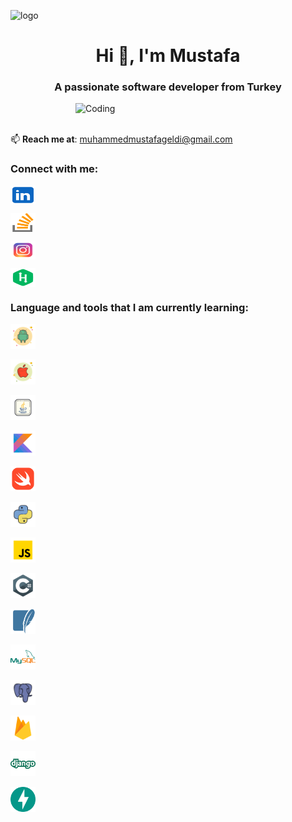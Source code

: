 ![logo](https://github.com/muhammedmustafageldi/My-ScreenShots-Files/blob/main/Screnshots/orange_banner.png)

<h1 align="center">Hi 👋, I'm Mustafa
</h1>

<h3 align="center">A passionate software developer from Turkey</h3>

<img align="right" alt="Coding" width="400" src = "https://media1.giphy.com/media/v1.Y2lkPTc5MGI3NjExb2kyMmFpa2hvZGh2Z3NkMGxzempjb2NmNnAyZTBjOXNsbXdjcjEyaiZlcD12MV9pbnRlcm5hbF9naWZfYnlfaWQmY3Q9Zw/qgQUggAC3Pfv687qPC/giphy.webp"/>


<br><br>

📫 **Reach me at**: muhammedmustafageldi@gmail.com

<h3 align="left">Connect with me:</h3>
<p align="left">
  
<a href="https://linkedin.com/in/muhammedmustafageldi" target="blank"><img align="center" src="https://github.com/muhammedmustafageldi/My-Github-Files/blob/main/icons/linkedin.png" alt="muhammedmustafageldi" height="30" width="40" /></a>
  
<a href="https://stackoverflow.com/users/17855665" target="blank"><img align="center" src="https://github.com/muhammedmustafageldi/My-Github-Files/blob/main/icons/stack-overflow.png" alt="17855665" height="30" width="40" /></a>

<a href="https://instagram.com/yeuxmavie" target="blank"><img align="center" src="https://github.com/muhammedmustafageldi/My-Github-Files/blob/main/icons/instagram.png" alt="yeuxmavie" height="30" width="40" /></a>

<a href="https://www.hackerrank.com/swankydata9" target="blank"><img align="center" src="https://github.com/muhammedmustafageldi/My-Github-Files/blob/main/icons/hackerrank.png" alt="swankydata9" height="30" width="40" /></a>

</p>

<h3 align="left">Language and tools that I am currently learning:</h3>

<p align="left"> 
  
  <a href="https://developer.android.com" target="_blank" rel="noreferrer"> <img src="https://github.com/muhammedmustafageldi/My-Github-Files/blob/main/icons/android.png" alt="android" width="40" height="40"/> </a> 
  
  <a href="https://developer.apple.com/" target="_blank" rel="noreferrer"> <img src="https://github.com/muhammedmustafageldi/My-Github-Files/blob/main/icons/ios.png" alt="apple" width="40" height="40"/> </a> 
  
  <a href="https://www.java.com" target="_blank" rel="noreferrer"> <img src="https://github.com/muhammedmustafageldi/My-Github-Files/blob/main/icons/java.png" alt="java" width="40" height="40"/> </a> 
  
  <a href="https://kotlinlang.org" target="_blank" rel="noreferrer"> <img src="https://github.com/muhammedmustafageldi/My-Github-Files/blob/main/icons/kotlin.png" alt="kotlin" width="40" height="40"/> </a> 

<a href="https://developer.apple.com/swift/" target="_blank" rel="noreferrer"> <img src="https://github.com/muhammedmustafageldi/My-Github-Files/blob/main/icons/swift.png" alt="swift" width="40" height="40"/> </a> 

<a href="https://www.python.org/" target="_blank" rel="noreferrer"> <img src="https://github.com/muhammedmustafageldi/My-Github-Files/blob/main/icons/python.png" alt="python" width="40" height="40"/> </a>

<a href="https://www.javascript.com/" target="_blank" rel="noreferrer"> <img src="https://github.com/muhammedmustafageldi/My-Github-Files/blob/main/icons/javascript.png" alt="javascript" width="40" height="40"/> </a>

<a href="https://dotnet.microsoft.com/en-us/apps/aspnet/web-apps" target="_blank" rel="noreferrer"> <img src="https://github.com/muhammedmustafageldi/My-Github-Files/blob/main/icons/c%23.png" alt="c#" width="40" height="40"/> </a>

  <a href="https://www.sqlite.org/" target="_blank" rel="noreferrer"> <img src="https://github.com/muhammedmustafageldi/My-Github-Files/blob/main/icons/sqlite.png" alt="sqlite" width="40" height="40"/> </a>  

<a href="https://www.mysql.com/" target="_blank" rel="noreferrer"> <img src="https://github.com/muhammedmustafageldi/My-Github-Files/blob/main/icons/my_sql.png" alt="mysql" width="40" height="40"/> </a> 

<a href="https://www.postgresql.org/" target="_blank" rel="noreferrer"> <img src="https://github.com/muhammedmustafageldi/My-Github-Files/blob/main/icons/postgresql.png" alt="postgresql" width="40" height="40"/> </a> 

<a href="https://firebase.google.com/" target="_blank" rel="noreferrer"> <img src="https://github.com/muhammedmustafageldi/My-Github-Files/blob/main/icons/firebase.png" alt="firebase" width="40" height="40"/></a> 
  
<a href="https://www.djangoproject.com/" target="_blank" rel="noreferrer"> <img src="https://github.com/muhammedmustafageldi/My-Github-Files/blob/main/icons/django.png" alt="django" width="40" height="40"/> </a>

<a href="https://fastapi.tiangolo.com/" target="_blank" rel="noreferrer"> <img src="https://github.com/muhammedmustafageldi/My-Github-Files/blob/main/icons/FastAPI.png" alt="fastAPI" width="40" height="40"/> </a>

</p>
